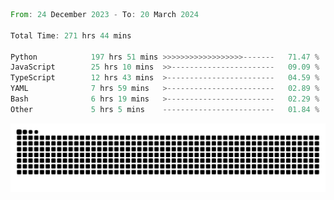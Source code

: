 <!--START_SECTION:waka-->

```rust
From: 24 December 2023 - To: 20 March 2024

Total Time: 271 hrs 44 mins

Python            197 hrs 51 mins >>>>>>>>>>>>>>>>>>-------   71.47 %
JavaScript        25 hrs 10 mins  >>-----------------------   09.09 %
TypeScript        12 hrs 43 mins  >------------------------   04.59 %
YAML              7 hrs 59 mins   >------------------------   02.89 %
Bash              6 hrs 19 mins   >------------------------   02.29 %
Other             5 hrs 5 mins    -------------------------   01.84 %
```

<!--END_SECTION:waka-->


<picture>
  <source media="(prefers-color-scheme: dark)" srcset="https://raw.githubusercontent.com/jeerawut97/jeerawut97/output/github-contribution-grid-snake.svg">
  <img alt="github contribution grid snake animation" src="https://raw.githubusercontent.com/jeerawut97/jeerawut97/output/github-contribution-grid-snake.svg">
</picture>
